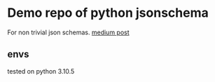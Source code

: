 # Demo repo of python jsonschema

For non trivial json schemas. [medium post](https://medium.com/@wenhoujx/python-jsonschema-with-non-trivial-jsons-f62e34a12f4)

## envs

tested on python 3.10.5

